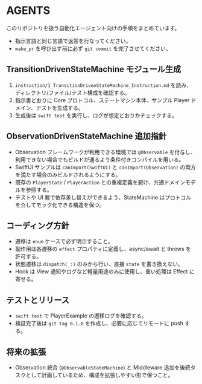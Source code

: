 # AGENTS

このリポジトリを扱う自動化エージェント向けの手順をまとめています。

- 指示言語と同じ言語で返答を行なってください。
- `make_pr` を呼び出す前に必ず `git commit` を完了させてください。

## TransitionDrivenStateMachine モジュール生成

1. `instruction/1_TransitionDrivenStateMachine_Instruction.md` を読み、ディレクトリ/ファイル/テスト構成を確認する。
2. 指示書どおりに Core プロトコル、ステートマシン本体、サンプル Player ドメイン、テストを生成する。
3. 生成後は `swift test` を実行し、ログが想定どおりかチェックする。

## ObservationDrivenStateMachine 追加指針

- Observation フレームワークが利用できる環境では `@Observable` を付与し、利用できない場合でもビルドが通るよう条件付きコンパイルを用いる。
- SwiftUI サンプルは `canImport(SwiftUI)` と `canImport(Observation)` の両方を満たす場合のみビルドされるようにする。
- 既存の `PlayerState` / `PlayerAction` との重複定義を避け、共通ドメインモデルを参照する。
- テストや UI 層で依存差し替えができるよう、StateMachine はプロトコルを介してモック化できる構造を保つ。

## コーディング方針

- 遷移は `enum` ケースで必ず明示すること。
- 副作用は各遷移の `effect` プロパティに定義し、async/await と throws を許可する。
- 状態遷移は `dispatch(_:)` のみから行い、直接 `state` を書き換えない。
- Hook は View 通知やログなど軽量用途のみに使用し、重い処理は Effect に寄せる。

## テストとリリース

- `swift test` で PlayerExample の遷移ログを確認する。
- 検証完了後は `git tag 0.1.0` を作成し、必要に応じてリモートに push する。

## 将来の拡張

- Observation 統合 (`@ObservableStateMachine`) と Middleware 追加を後続タスクとして計画しているため、構成を拡張しやすい形で保つこと。
